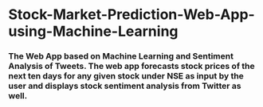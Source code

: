# Stock-Market-Prediction-Web-App-using-Machine-Learning
### The Web App based on Machine Learning and Sentiment Analysis of Tweets. The web app forecasts stock prices of the next ten days for any given stock under NSE as input by the user and displays stock sentiment analysis from Twitter as well.
